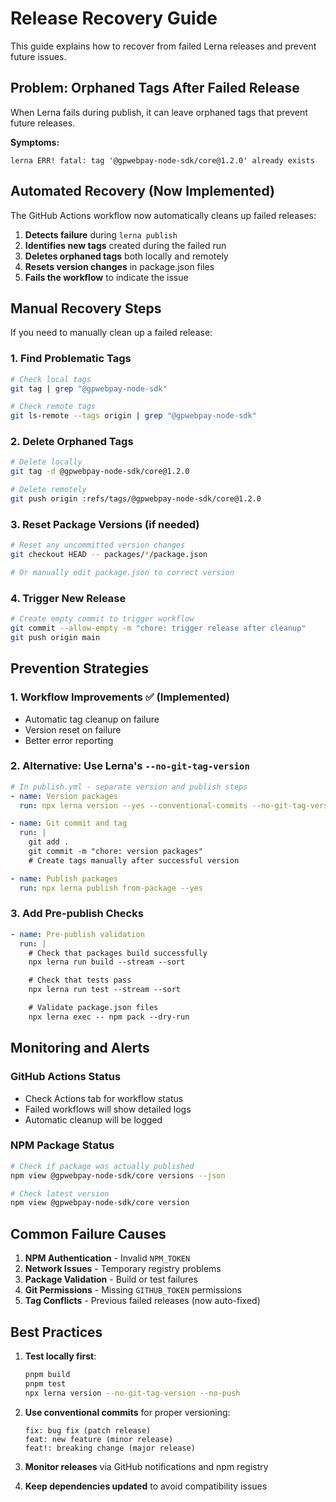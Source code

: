 # Release Recovery Guide

This guide explains how to recover from failed Lerna releases and prevent future issues.

## Problem: Orphaned Tags After Failed Release

When Lerna fails during publish, it can leave orphaned tags that prevent future releases.

**Symptoms:**
```
lerna ERR! fatal: tag '@gpwebpay-node-sdk/core@1.2.0' already exists
```

## Automated Recovery (Now Implemented)

The GitHub Actions workflow now automatically cleans up failed releases:

1. **Detects failure** during `lerna publish`
2. **Identifies new tags** created during the failed run
3. **Deletes orphaned tags** both locally and remotely
4. **Resets version changes** in package.json files
5. **Fails the workflow** to indicate the issue

## Manual Recovery Steps

If you need to manually clean up a failed release:

### 1. Find Problematic Tags
```bash
# Check local tags
git tag | grep "@gpwebpay-node-sdk"

# Check remote tags
git ls-remote --tags origin | grep "@gpwebpay-node-sdk"
```

### 2. Delete Orphaned Tags
```bash
# Delete locally
git tag -d @gpwebpay-node-sdk/core@1.2.0

# Delete remotely
git push origin :refs/tags/@gpwebpay-node-sdk/core@1.2.0
```

### 3. Reset Package Versions (if needed)
```bash
# Reset any uncommitted version changes
git checkout HEAD -- packages/*/package.json

# Or manually edit package.json to correct version
```

### 4. Trigger New Release
```bash
# Create empty commit to trigger workflow
git commit --allow-empty -m "chore: trigger release after cleanup"
git push origin main
```

## Prevention Strategies

### 1. Workflow Improvements ✅ (Implemented)
- Automatic tag cleanup on failure
- Version reset on failure
- Better error reporting

### 2. Alternative: Use Lerna's `--no-git-tag-version`
```yaml
# In publish.yml - separate version and publish steps
- name: Version packages
  run: npx lerna version --yes --conventional-commits --no-git-tag-version

- name: Git commit and tag
  run: |
    git add .
    git commit -m "chore: version packages"
    # Create tags manually after successful version

- name: Publish packages
  run: npx lerna publish from-package --yes
```

### 3. Add Pre-publish Checks
```yaml
- name: Pre-publish validation
  run: |
    # Check that packages build successfully
    npx lerna run build --stream --sort

    # Check that tests pass
    npx lerna run test --stream --sort

    # Validate package.json files
    npx lerna exec -- npm pack --dry-run
```

## Monitoring and Alerts

### GitHub Actions Status
- Check Actions tab for workflow status
- Failed workflows will show detailed logs
- Automatic cleanup will be logged

### NPM Package Status
```bash
# Check if package was actually published
npm view @gpwebpay-node-sdk/core versions --json

# Check latest version
npm view @gpwebpay-node-sdk/core version
```

## Common Failure Causes

1. **NPM Authentication** - Invalid `NPM_TOKEN`
2. **Network Issues** - Temporary registry problems
3. **Package Validation** - Build or test failures
4. **Git Permissions** - Missing `GITHUB_TOKEN` permissions
5. **Tag Conflicts** - Previous failed releases (now auto-fixed)

## Best Practices

1. **Test locally first**:
   ```bash
   pnpm build
   pnpm test
   npx lerna version --no-git-tag-version --no-push
   ```

2. **Use conventional commits** for proper versioning:
   ```
   fix: bug fix (patch release)
   feat: new feature (minor release)
   feat!: breaking change (major release)
   ```

3. **Monitor releases** via GitHub notifications and npm registry

4. **Keep dependencies updated** to avoid compatibility issues